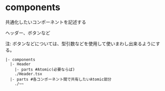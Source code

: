 # components
共通化したいコンポーネントを記述する

ヘッダー、ボタンなど

注: ボタンなどについては、型引数などを使用して使いまわし出来るようにする。
```
|- components
  |- Header
    |- parts #Atomic(必要ならば)
    ./Header.tsx
  |- parts #各コンポーネント間で共有したいAtomic部分
    ./~~
```